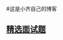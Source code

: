#这是小齐自己的博客
## [精选面试题](https://github.com/xiaoqi1102/xiaoqiBlog/blob/master/FaceQuestions/FaceQuestions.md)
